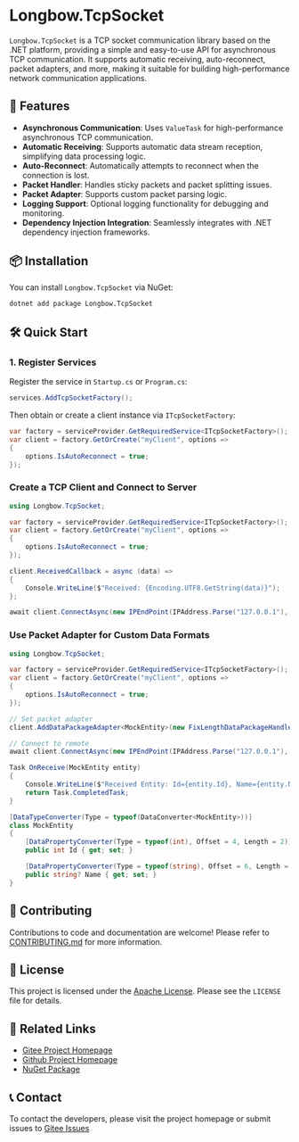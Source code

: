 # Longbow.TcpSocket

`Longbow.TcpSocket` is a TCP socket communication library based on the .NET platform, providing a simple and easy-to-use API for asynchronous TCP communication. It supports automatic receiving, auto-reconnect, packet adapters, and more, making it suitable for building high-performance network communication applications.

## 🚀 Features

- **Asynchronous Communication**: Uses `ValueTask` for high-performance asynchronous TCP communication.
- **Automatic Receiving**: Supports automatic data stream reception, simplifying data processing logic.
- **Auto-Reconnect**: Automatically attempts to reconnect when the connection is lost.
- **Packet Handler**: Handles sticky packets and packet splitting issues.
- **Packet Adapter**: Supports custom packet parsing logic.
- **Logging Support**: Optional logging functionality for debugging and monitoring.
- **Dependency Injection Integration**: Seamlessly integrates with .NET dependency injection frameworks.

## 📦 Installation

You can install `Longbow.TcpSocket` via NuGet:

```bash
dotnet add package Longbow.TcpSocket
```

## 🛠️ Quick Start

### 1. Register Services

Register the service in `Startup.cs` or `Program.cs`:

```csharp
services.AddTcpSocketFactory();
```

Then obtain or create a client instance via `ITcpSocketFactory`:

```csharp
var factory = serviceProvider.GetRequiredService<ITcpSocketFactory>();
var client = factory.GetOrCreate("myClient", options => 
{
    options.IsAutoReconnect = true;
});
```

### Create a TCP Client and Connect to Server

```csharp
using Longbow.TcpSocket;

var factory = serviceProvider.GetRequiredService<ITcpSocketFactory>();
var client = factory.GetOrCreate("myClient", options => 
{
    options.IsAutoReconnect = true;
});

client.ReceivedCallback = async (data) =>
{
    Console.WriteLine($"Received: {Encoding.UTF8.GetString(data)}");
};

await client.ConnectAsync(new IPEndPoint(IPAddress.Parse("127.0.0.1"), 8080));
```

### Use Packet Adapter for Custom Data Formats

```csharp
using Longbow.TcpSocket;

var factory = serviceProvider.GetRequiredService<ITcpSocketFactory>();
var client = factory.GetOrCreate("myClient", options => 
{
    options.IsAutoReconnect = true;
});

// Set packet adapter
client.AddDataPackageAdapter<MockEntity>(new FixLengthDataPackageHandler(12), OnReceive);

// Connect to remote
await client.ConnectAsync(new IPEndPoint(IPAddress.Parse("127.0.0.1"), 8080));

Task OnReceive(MockEntity entity)
{
    Console.WriteLine($"Received Entity: Id={entity.Id}, Name={entity.Name}");
    return Task.CompletedTask;
}

[DataTypeConverter(Type = typeof(DataConverter<MockEntity>))]
class MockEntity
{
    [DataPropertyConverter(Type = typeof(int), Offset = 4, Length = 2)]
    public int Id { get; set; }

    [DataPropertyConverter(Type = typeof(string), Offset = 6, Length = 4, EncodingName = "utf-8")]
    public string? Name { get; set; }
}
```

## 🤝 Contributing

Contributions to code and documentation are welcome! Please refer to [CONTRIBUTING.md](CONTRIBUTING.md) for more information.

## 📄 License

This project is licensed under the [Apache License](LICENSE). Please see the `LICENSE` file for details.

## 🔗 Related Links

- [Gitee Project Homepage](https://gitee.com/LongbowEnterprise/Longbow.TcpSocket)
- [Github Project Homepage](https://github.com/LongbowEnterprise/Longbow.TcpSocket)
- [NuGet Package](https://www.nuget.org/packages/Longbow.TcpSocket)

## 📞 Contact

To contact the developers, please visit the project homepage or submit issues to [Gitee Issues](https://gitee.com/LongbowEnterprise/Longbow.TcpSocket/issues)